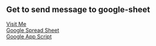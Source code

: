 ## Get to send message to google-sheet
<a href="https://www.learncodewithmike.com/2020/08/python-write-to-google-sheet.html" font-family="Consolas">Visit Me</a>
<br>
<a href="https://docs.google.com/spreadsheets/d/1GOXygfcCpxYwnqAKrDGk19pT-shsA-F4W9l2dllJIBM/edit#gid=0">Google Spread Sheet</a>
<br>
<a href="https://script.google.com/home/projects/1_djH-DRY2LH0Nzll6QZBRtbgGX0LvdBZa6bFAfFvtM07-VQXQTEpSbhZ/edit">Google App Script</a>